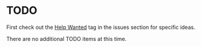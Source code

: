 # TODO

First check out the [Help Wanted](../../issues?q=is%3Aissue+is%3Aopen+label%3A%22help+wanted%22) tag in the issues section for specific ideas.

There are no additional TODO items at this time.
